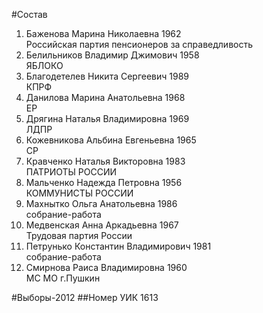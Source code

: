 #Состав
1. Баженова Марина Николаевна 1962   
    Российская партия пенсионеров за справедливость
2. Белильников Владимир Джимович 1958   
    ЯБЛОКО
3. Благодетелев Никита Сергеевич 1989   
    КПРФ
4. Данилова Марина Анатольевна 1968   
    ЕР
5. Дрягина Наталья Владимировна 1969   
    ЛДПР
6. Кожевникова Альбина Евгеньевна 1965   
    СР
7. Кравченко Наталья Викторовна 1983   
    ПАТРИОТЫ РОССИИ
8. Мальченко Надежда Петровна 1956   
    КОММУНИСТЫ РОССИИ
9. Махнытко Ольга Анатольевна 1986   
    собрание-работа
10. Медвенская Анна Аркадьевна 1967   
    Трудовая партия России
11. Петрунько Константин Владимирович 1981   
    собрание-работа
12. Смирнова Раиса Владимировна 1960   
    МС МО г.Пушкин

#Выборы-2012
##Номер УИК
1613